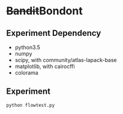 # ~~Bandit~~Bondont

## Experiment Dependency

* python3.5
* numpy
* scipy, with community/atlas-lapack-base
* matplotlib, with cairocffi
* colorama

## Experiment

    python flowtest.py
